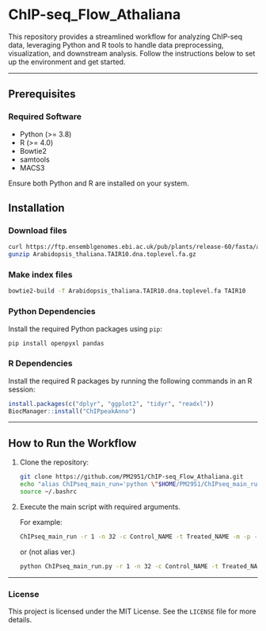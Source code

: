 # ChIP-seq_Flow_Athaliana

This repository provides a streamlined workflow for analyzing ChIP-seq data, leveraging Python and R tools to handle data preprocessing, visualization, and downstream analysis. Follow the instructions below to set up the environment and get started.

---

## Prerequisites

### Required Software
- Python (>= 3.8)
- R (>= 4.0)
- Bowtie2
- samtools
- MACS3

Ensure both Python and R are installed on your system.

## Installation

### Download files
```bash
curl https://ftp.ensemblgenomes.ebi.ac.uk/pub/plants/release-60/fasta/arabidopsis_thaliana/dna/Arabidopsis_thaliana.TAIR10.dna.toplevel.fa.gz -o Arabidopsis_thaliana.TAIR10.dna.toplevel.fa.gz
gunzip Arabidopsis_thaliana.TAIR10.dna.toplevel.fa.gz
```
### Make index files

```bash
bowtie2-build -f Arabidopsis_thaliana.TAIR10.dna.toplevel.fa TAIR10
```

### Python Dependencies
Install the required Python packages using `pip`:

```bash
pip install openpyxl pandas
```

### R Dependencies
Install the required R packages by running the following commands in an R session:

```R
install.packages(c("dplyr", "ggplot2", "tidyr", "readxl"))
BiocManager::install("ChIPpeakAnno")
```

---

## How to Run the Workflow

1. Clone the repository:

   ```bash
   git clone https://github.com/PM2951/ChIP-seq_Flow_Athaliana.git
   echo "alias ChIPseq_main_run='python \"$HOME/PM2951/ChIPseq_main_run.py\"'" >> ~/.bashrc
   source ~/.bashrc
   ```

2. Execute the main script with required arguments.
  
   For example:
   
   ```bash
   ChIPseq_main_run -r 1 -n 32 -c Control_NAME -t Treated_NAME -m -p -a
   ```



   or (not alias ver.)

   ```bash
   python ChIPseq_main_run.py -r 1 -n 32 -c Control_NAME -t Treated_NAME -m -p -a
   ```


---

### License

This project is licensed under the MIT License. See the `LICENSE` file for more details.

